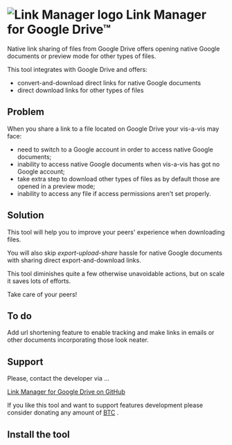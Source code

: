 # ![Link Manager logo](https://oleksiyrudenko.github.io/gd-linkman/favicon-96x96.png "Link Manager logo") Link Manager for Google Drive™

Native link sharing of files from Google Drive offers 
opening native Google documents or preview mode 
for other types of files.

This tool integrates with Google Drive and offers:
 * convert-and-download direct links for native Google documents
 * direct download links for other types of files
 
## Problem

When you share a link to a file located on Google Drive your vis-a-vis may face:
* need to switch to a Google account in order to access native Google documents;
* inability to access native Google documents when vis-a-vis has got no Google account;
* take extra step to download other types of files as by default those are opened in a preview mode;
* inability to access any file if access permissions aren't set properly.

## Solution

This tool will help you to improve your peers'
experience when downloading files.

You will also skip _export-upload-share_ hassle 
for native Google documents with sharing direct
export-and-download links.

This tool diminishes quite a few otherwise unavoidable actions,
but on scale it saves lots of efforts.

Take care of your peers!

## To do

Add url shortening feature to enable tracking
and make links in emails or other documents
incorporating those look neater.

## Support

Please, contact the developer via ...

[Link Manager for Google Drive on GitHub](https://github.com/OleksiyRudenko/gd-linkman)

If you like this tool and want to support features development
please consider donating any amount of
[BTC](https://blockchain.info/address/15dxc4r17yrtpSR8Q6T7u49qve9WRzQpEG)
.

## Install the tool